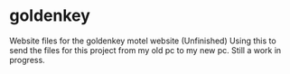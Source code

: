 # goldenkey
Website files for the goldenkey motel website (Unfinished) 
Using this to send the files for this project from my old pc to my new pc. Still a work in progress. 

